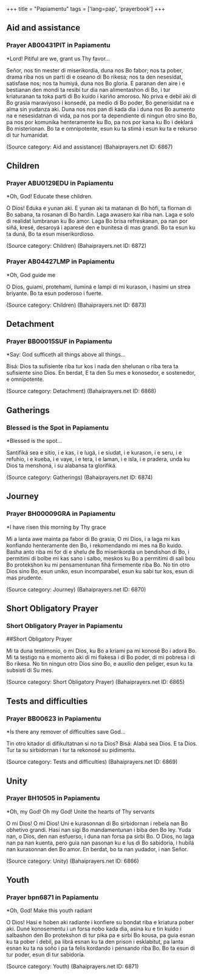 +++
title = "Papiamentu"
tags = ['lang=pap', 'prayerbook']
+++

## Aid and assistance

### <a id="AB00431PIT"></a> Prayer AB00431PIT in Papiamentu
*Lord! Pitiful are we, grant us Thy favor… 

Señor, nos tin mester di miserikordia, duna nos Bo fabor; nos ta pober,  drama riba nos un parti di e oseano di Bo rikesa; nos ta den nesesidat, satisfase nos; nos ta humiyá, duna nos Bo gloria.
E paranan den aire i e bestianan den mondi ta resibí tur dia nan alimentashon di Bo, i tur kriaturanan ta toka parti di Bo kuido i kariño amoroso. No priva e debil aki di Bo grasia maraviyoso i konsedé, pa medio di Bo poder, Bo generisidat na e alma sin yudanza aki. Duna nos nos pan di kada dia i duna nos Bo aumento na e nesesidatnan di vida, pa nos por ta dependiente di ningun otro sino Bo, pa nos por komunika henteramente ku Bo, pa nos por kana ku Bo i deklará Bo misterionan. Bo ta e omnipotente, esun ku ta stimá i esun ku ta e rekurso di tur humanidat.

(Source category: Aid and assistance)
(Bahaiprayers.net ID: 6867)



## Children

### <a id="ABU0129EDU"></a> Prayer ABU0129EDU in Papiamentu
*Oh, God! Educate these children.  

O Dios!  Eduka e yunan aki.  E yunan aki ta matanan di Bo hòfi,  ta flornan di Bo sabana, ta rosanan di Bo hardin. Laga awasero kai riba nan. Laga e solo di realidat lumbranan ku Bo amor. Laga Bo brisa refreskanan, pa nan por siñá, kresé, desaroyá i aparesé den e bunitesa di mas grandi. Bo ta esun ku ta duná, Bo ta esun miserikordioso.

(Source category: Children)
(Bahaiprayers.net ID: 6872)


### <a id="AB04427LMP"></a> Prayer AB04427LMP in Papiamentu
*Oh, God guide me 

O Dios, guiami, protehami, iluminá e lampi di mi kurason, i hasimi un strea briyante. Bo ta esun poderoso i fuerte.

(Source category: Children)
(Bahaiprayers.net ID: 6873)



## Detachment

### <a id="BB00015SUF"></a> Prayer BB00015SUF in Papiamentu
*Say: God sufficeth all things above all things… 

Bisá:  Dios ta sufisiente riba tur kos i nada den shelunan o riba tera ta sufisiente sino Dios. En berdat, E ta den Su mes e konosedor, e sostenedor, e omnipotente.

(Source category: Detachment)
(Bahaiprayers.net ID: 6868)



## Gatherings

### <a id="BH00074BLE"></a> Blessed is the Spot in Papiamentu
*Blessed is the spot…

Santifiká sea e sitio, i e kas, i e lugá, i e siudat, i e kurason, i e seru,  i e refuhio, i e kueba, i e vaye, i e tera, 
i e laman, i e isla, i e pradera,  unda ku Dios ta menshoná, i su alabansa ta glorifiká.

(Source category: Gatherings)
(Bahaiprayers.net ID: 6874)



## Journey

### <a id="BH00009GRA"></a> Prayer BH00009GRA in Papiamentu
*I have risen this morning by Thy grace 

Mi a lanta awe mainta pa fabor di Bo grasia, O mi Dios,  i a laga mi kas konfiando henteramente den Bo, i rekomendando mi mes na Bo kuido. Basha anto riba mi for di e shelu de Bo miserikordia un bendishon di Bo, i permitimi di bolbe mi kas sano i salbo, meskos ku Bo a permitimi di sali bou Bo protekshon ku mi pensamentunan fihá firmemente riba Bo. No tin otro Dios sino Bo, esun uniko, esun incomparabel, esun ku sabi tur kos, esun di mas prudente.

(Source category: Journey)
(Bahaiprayers.net ID: 6870)



## Short Obligatory Prayer

### <a id="BH11209"></a> Short Obligatory Prayer in Papiamentu
##Short Obligatory Prayer

Mi ta duna testimonio, o mi Dios, ku Bo a kriami pa mi konosé Bo i adorá Bo.  Mi ta testigo na e momento aki di mi flakesa i di Bo poder, di mi pobresa i di Bo rikesa.  No tin ningun otro Dios sino Bo, e auxilio den peliger, esun ku ta subsistí di Su mes.

(Source category: Short Obligatory Prayer)
(Bahaiprayers.net ID: 6865)



## Tests and difficulties

### <a id="BB00623"></a> Prayer BB00623 in Papiamentu
*Is there any remover of difficulties save God… 

Tin otro kitador di difikultatnan si no ta Dios? Bisá: Alabá sea Dios.  E ta Dios. Tur ta su sirbidornan i tur ta rekonosé su pidimentu.

(Source category: Tests and difficulties)
(Bahaiprayers.net ID: 6869)



## Unity

### <a id="BH10505"></a> Prayer BH10505 in Papiamentu
*Oh, my God! Oh my God! Unite the hearts of Thy servants  

O mi Dios! O mi Dios!  Uni e kurasonnan di Bo sirbidornan i rebela nan Bo obhetivo grandi. Hasí  nan sigi Bo mandamentunan i biba den Bo ley. Yuda nan, o Dios, den nan esfuerso, i duna nan forsa pa sirbi Bo.  O Dios, no laga  nan pa nan kuenta, pero guia nan pasonan ku e lus di Bo sabidoria, i hubilá nan kurasonnan den Bo amor. En berdat, bo ta nan yudador, i nan Señor.

(Source category: Unity)
(Bahaiprayers.net ID: 6866)



## Youth

### <a id="bpn6871"></a> Prayer bpn6871 in Papiamentu
*Oh, God! Make this youth radiant 

O Dios! Hasi e hoben aki radiante i konfiere su bondat riba e kriatura pober aki. Duné konosementu i un forsa nobo kada dia, asina ku e tin kuido i salbashon den Bo protekshon di tur pika pa e sirbí Bo kousa, pa guia esnan ku ta pober i debil, pa librá esnan ku ta den prison i esklabitut, pa lanta esnan ku ta na soño i pa ta felis kordando i pensando riba Bo. Bo ta esun di tur poder, esun di tur sabidoría.

(Source category: Youth)
(Bahaiprayers.net ID: 6871)



